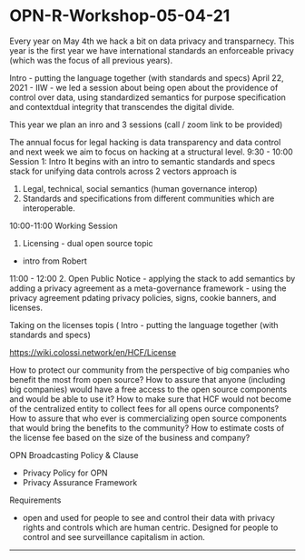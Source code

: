 # OPN-R-Workshop-05-04-21

Every year on May 4th we hack a bit on data privacy and transparnecy.  This year is the first year we have international standards an enforceable privacy (which was the focus of all previous years).  

Intro - putting the language together (with standards and specs) 
April 22, 2021  - IIW - we led a session about being open about the providence of control over data, using standardized semantics for purpose specification and contextdual integrity that transcendes the digital divide. 

This year we plan an inro and 3 sessions (call / zoom link to be provided) 

The annual focus for legal hacking is data transparency and data control and next week we aim to focus on hacking at a structural level. 
9:30 - 10:00
Session 1: Intro 
It begins with an intro to semantic standards and specs stack for unifying data controls across 2 vectors approach is 
1. Legal, technical, social semantics (human governance interop) 
2. Standards and specifications from different communities which are interoperable. 

10:00-11:00
Working Session 
1. Licensing - dual open source topic 
- intro from Robert 

11:00 - 12:00
2. Open Public Notice - applying the stack to add semantics by adding a privacy agreement as a meta-governance framework  - using the privacy agreement pdating privacy policies, signs, cookie banners, and licenses.  


 Taking on the licenses topis ( Intro - putting the language together (with standards and specs) 
 
https://wiki.colossi.network/en/HCF/License

How to protect our community from the perspective of big companies who benefit the most from open source?
How to assure that anyone (including big companies) would have a free access to the open source components and would be able to use it?
How to make sure that HCF would not become of the centralized entity to collect fees for all opens ource components?
How to assure that who ever is commercializing open source components that would bring the benefits to the community?
How to estimate costs of the license fee based on the size of the business and company?


 OPN Broadcasting Policy & Clause
 - Privacy Policy for OPN
 - Privacy Assurance Framework
 
 
 Requirements 
-  open and used for people to see and control their data with privacy rights and controls which are human centric.  Designed for people to control and see   surveillance capitalism in action. 




-- -
